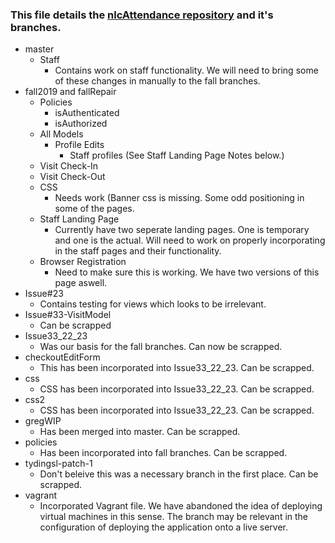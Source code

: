 ### This file details the [nlcAttendance repository](https://github.com/dewv/nlcAttendance) and it's branches.

- master
  - Staff
      - Contains work on staff functionality. We will need to bring some of these changes in manually to the fall branches.
- fall2019 and fallRepair
  - Policies
    - isAuthenticated
    - isAuthorized
  - All Models
    - Profile Edits
      - Staff profiles (See Staff Landing Page Notes below.)
  - Visit Check-In
  - Visit Check-Out
  - CSS
    - Needs work (Banner css is missing. Some odd positioning in some of the pages.
  - Staff Landing Page
    - Currently have two seperate landing pages. One is temporary and one is the actual.
      Will need to work on properly incorporating in the staff pages and their functionality.
  - Browser Registration
    - Need to make sure this is working. We have two versions of this page aswell.
- Issue#23
    - Contains testing for views which looks to be irrelevant.
- Issue#33-VisitModel
    - Can be scrapped
- Issue33_22_23
    - Was our basis for the fall branches. Can now be scrapped.
- checkoutEditForm
    - This has been incorporated into Issue33_22_23. Can be scrapped.
- css
    - CSS has been incorporated into Issue33_22_23. Can be scrapped.
- css2
    - CSS has been incorporated into Issue33_22_23. Can be scrapped.
- gregWIP
    - Has been merged into master. Can be scrapped.
- policies
    - Has been incorporated into fall branches. Can be scrapped.
- tydingsl-patch-1
    - Don't beleive this was a necessary branch in the first place. Can be scrapped.
- vagrant
    - Incorporated Vagrant file. We have abandoned the idea of deploying virtual machines in this sense.
      The branch may be relevant in the configuration of deploying the application onto a live server.